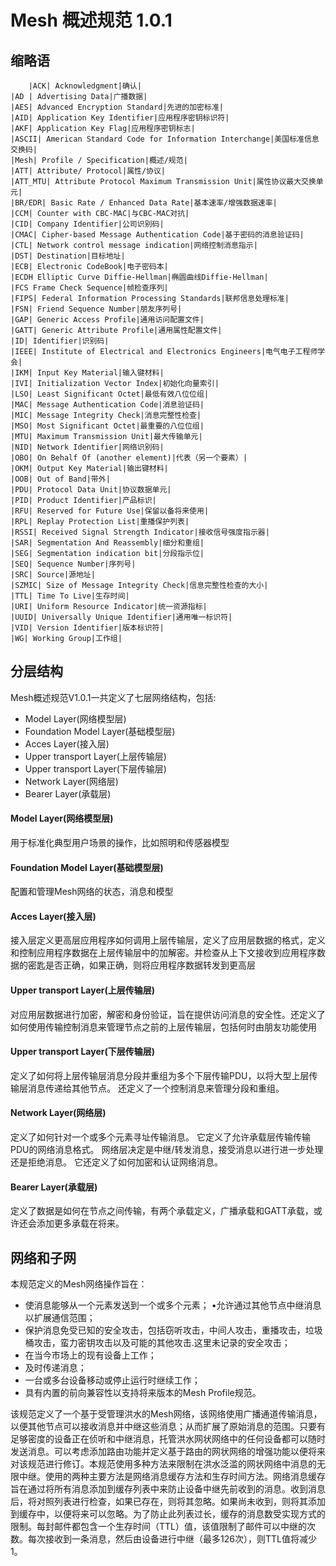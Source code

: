 # Mesh 概述规范 1.0.1

## 缩略语
        |ACK| Acknowledgment|确认|
	|AD | Advertising Data|广播数据|
	|AES| Advanced Encryption Standard|先进的加密标准|
	|AID| Application Key Identifier|应用程序密钥标识符|
	|AKF| Application Key Flag|应用程序密钥标志|
	|ASCII| American Standard Code for Information Interchange|美国标准信息交换码|
	|Mesh| Profile / Specification|概述/规范|
	|ATT| Attribute/ Protocol|属性/协议|
	|ATT_MTU| Attribute Protocol Maximum Transmission Unit|属性协议最大交换单元|
	|BR/EDR| Basic Rate / Enhanced Data Rate|基本速率/增强数据速率|
	|CCM| Counter with CBC-MAC|与CBC-MAC对抗|
	|CID| Company Identifier|公司识别码|
	|CMAC| Cipher-based Message Authentication Code|基于密码的消息验证码|
	|CTL| Network control message indication|网络控制消息指示|
	|DST| Destination|目标地址|
	|ECB| Electronic CodeBook|电子密码本|
	|ECDH Elliptic Curve Diffie-Hellman|椭圆曲线Diffie-Hellman|
	|FCS Frame Check Sequence|帧检查序列|
	|FIPS| Federal Information Processing Standards|联邦信息处理标准|
	|FSN| Friend Sequence Number|朋友序列号|
	|GAP| Generic Access Profile|通用访问配置文件|
	|GATT| Generic Attribute Profile|通用属性配置文件|
	|ID| Identifier|识别码|
	|IEEE| Institute of Electrical and Electronics Engineers|电气电子工程师学会|
	|IKM| Input Key Material|输入键材料|
	|IVI| Initialization Vector Index|初始化向量索引|
	|LSO| Least Significant Octet|最低有效八位位组|
	|MAC| Message Authentication Code|消息验证码|
	|MIC| Message Integrity Check|消息完整性检查|
	|MSO| Most Significant Octet|最重要的八位位组|
	|MTU| Maximum Transmission Unit|最大传输单元|
	|NID| Network Identifier|网络识别码|
	|OBO| On Behalf Of (another element)|代表（另一个要素）|
	|OKM| Output Key Material|输出键材料|
	|OOB| Out of Band|带外|
	|PDU| Protocol Data Unit|协议数据单元|
	|PID| Product Identifier|产品标识|
	|RFU| Reserved for Future Use|保留以备将来使用|
	|RPL| Replay Protection List|重播保护列表|
	|RSSI| Received Signal Strength Indicator|接收信号强度指示器|
	|SAR| Segmentation And Reassembly|细分和重组|
	|SEG| Segmentation indication bit|分段指示位|
	|SEQ| Sequence Number|序列号|
	|SRC| Source|源地址|
	|SZMIC| Size of Message Integrity Check|信息完整性检查的大小|
	|TTL| Time To Live|生存时间|
	|URI| Uniform Resource Indicator|统一资源指标|
	|UUID| Universally Unique Identifier|通用唯一标识符|
	|VID| Version Identifier|版本标识符|
	|WG| Working Group|工作组|
	
## 分层结构
Mesh概述规范V1.0.1一共定义了七层网络结构，包括:<br>
* Model Layer(网络模型层)
* Foundation Model Layer(基础模型层)
* Acces Layer(接入层)
* Upper transport Layer(上层传输层)
* Upper transport Layer(下层传输层)
* Network Layer(网络层)
* Bearer Layer(承载层)

#### Model Layer(网络模型层)
用于标准化典型用户场景的操作，比如照明和传感器模型
#### Foundation Model Layer(基础模型层)
配置和管理Mesh网络的状态，消息和模型
#### Acces Layer(接入层)
接入层定义更高层应用程序如何调用上层传输层，定义了应用层数据的格式，定义和控制应用程序数据在上层传输层中的加解密。并检查从上下文接收到应用程序数据的密匙是否正确，如果正确，则将应用程序数据转发到更高层
#### Upper transport Layer(上层传输层)
对应用层数据进行加密，解密和身份验证，旨在提供访问消息的安全性。还定义了如何使用传输控制消息来管理节点之前的上层传输层，包括何时由朋友功能使用
#### Upper transport Layer(下层传输层)
定义了如何将上层传输层消息分段并重组为多个下层传输PDU，以将大型上层传输层消息传递给其他节点。 还定义了一个控制消息来管理分段和重组。
#### Network Layer(网络层)
定义了如何针对一个或多个元素寻址传输消息。 它定义了允许承载层传输传输PDU的网络消息格式。
网络层决定是中继/转发消息，接受消息以进行进一步处理还是拒绝消息。 它还定义了如何加密和认证网络消息。
#### Bearer Layer(承载层)
定义了数据是如何在节点之间传输，有两个承载定义，广播承载和GATT承载，或许还会添加更多承载在将来。

## 网络和子网
本规范定义的Mesh网络操作旨在：<br>
* 使消息能够从一个元素发送到一个或多个元素； •允许通过其他节点中继消息以扩展通信范围；
* 保护消息免受已知的安全攻击，包括窃听攻击，中间人攻击，重播攻击，垃圾桶攻击，蛮力密钥攻击以及可能的其他攻击.这里未记录的安全攻击；
* 在当今市场上的现有设备上工作；
* 及时传递消息；
* 一台或多台设备移动或停止运行时继续工作；
* 具有内置的前向兼容性以支持将来版本的Mesh Profile规范。<br>

该规范定义了一个基于受管理洪水的Mesh网络，该网络使用广播通道传输消息，以便其他节点可以接收消息并中继这些消息；从而扩展了原始消息的范围。只要有足够密度的设备正在侦听和中继消息，托管洪水网状网络中的任何设备都可以随时发送消息。可以考虑添加路由功能并定义基于路由的网状网络的增强功能以便将来对该规范进行修订。本规范使用多种方法来限制在洪水泛滥的网状网络中消息的无限中继。使用的两种主要方法是网络消息缓存方法和生存时间方法。网络消息缓存旨在通过将所有消息添加到缓存列表中来防止设备中继先前收到的消息。收到消息后，将对照列表进行检查，如果已存在，则将其忽略。如果尚未收到，则将其添加到缓存中，以便将来可以忽略。为了防止此列表过长，缓存的消息数受实现方式的限制。每封邮件都包含一个生存时间（TTL）值，该值限制了邮件可以中继的次数。每次接收到一条消息，然后由设备进行中继（最多126次），则TTL值将减少1。
